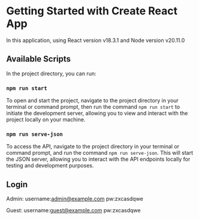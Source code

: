 # Getting Started with Create React App

In this application, using React version v18.3.1 and Node version v20.11.0

## Available Scripts

In the project directory, you can run:

### `npm run start`

To open and start the project, navigate to the project directory in your terminal or command prompt, then run the command `npm run start` to initiate the development server, allowing you to view and interact with the project locally on your machine. 

### `npm run serve-json `

To access the API, navigate to the project directory in your terminal or command prompt, and run the command `npm run serve-json`. This will start the JSON server, allowing you to interact with the API endpoints locally for testing and development purposes.

## Login 

Admin: 
username:admin@example.com
pw:zxcasdqwe

Guest:
username:guest@example.com
pw:zxcasdqwe

